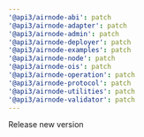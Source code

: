 ```yaml
---
'@api3/airnode-abi': patch
'@api3/airnode-adapter': patch
'@api3/airnode-admin': patch
'@api3/airnode-deployer': patch
'@api3/airnode-examples': patch
'@api3/airnode-node': patch
'@api3/airnode-ois': patch
'@api3/airnode-operation': patch
'@api3/airnode-protocol': patch
'@api3/airnode-utilities': patch
'@api3/airnode-validator': patch
---
```


Release new version

